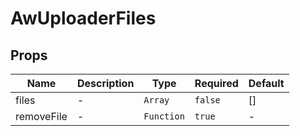 # AwUploaderFiles

## Props

<!-- @vuese:AwUploaderFiles:props:start -->
|Name|Description|Type|Required|Default|
|---|---|---|---|---|
|files|-|`Array`|`false`|[]|
|removeFile|-|`Function`|`true`|-|

<!-- @vuese:AwUploaderFiles:props:end -->




